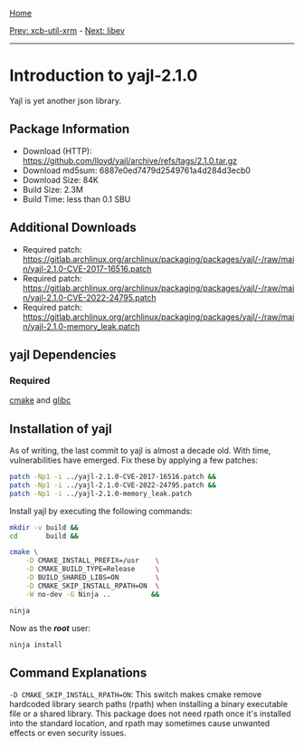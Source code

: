 [Home](../)

[Prev: xcb-util-xrm](./1-xcb-util-xrm.md) - [Next: libev](./3-libev.md)

***

# Introduction to yajl-2.1.0
Yajl is yet another json library.

## Package Information
- Download (HTTP): https://github.com/lloyd/yajl/archive/refs/tags/2.1.0.tar.gz
- Download md5sum: 6887e0ed7479d2549761a4d284d3ecb0
- Download Size: 84K
- Build Size: 2.3M
- Build Time: less than 0.1 SBU

## Additional Downloads
- Required patch: https://gitlab.archlinux.org/archlinux/packaging/packages/yajl/-/raw/main/yajl-2.1.0-CVE-2017-16516.patch
- Required patch: https://gitlab.archlinux.org/archlinux/packaging/packages/yajl/-/raw/main/yajl-2.1.0-CVE-2022-24795.patch
- Required patch: https://gitlab.archlinux.org/archlinux/packaging/packages/yajl/-/raw/main/yajl-2.1.0-memory_leak.patch

## yajl Dependencies
### Required
  [cmake](https://www.linuxfromscratch.org/blfs/view/svn/general/cmake.html) and
  [glibc](https://www.linuxfromscratch.org/lfs/view/development/chapter08/glibc.html)

## Installation of yajl
As of writing, the last commit to yajl is almost a decade old. With time,
vulnerabilities have emerged. Fix these by applying a few patches:
```Bash
patch -Np1 -i ../yajl-2.1.0-CVE-2017-16516.patch &&
patch -Np1 -i ../yajl-2.1.0-CVE-2022-24795.patch &&
patch -Np1 -i ../yajl-2.1.0-memory_leak.patch
```

Install yajl by executing the following commands:
```Bash
mkdir -v build &&
cd       build &&

cmake \
    -D CMAKE_INSTALL_PREFIX=/usr    \
    -D CMAKE_BUILD_TYPE=Release     \
    -D BUILD_SHARED_LIBS=ON         \
    -D CMAKE_SKIP_INSTALL_RPATH=ON  \
    -W no-dev -G Ninja ..          &&

ninja
```

Now as the ***root*** user:
```Bash
ninja install
```

## Command Explanations
  `-D CMAKE_SKIP_INSTALL_RPATH=ON`: This switch makes cmake remove hardcoded
  library search paths (rpath) when installing a binary executable file or a
  shared library. This package does not need rpath once it's installed into the
  standard location, and rpath may sometimes cause unwanted effects or even
  security issues. 
